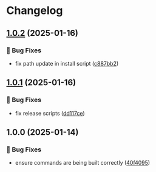 # Changelog

## [1.0.2](https://github.com/Norgate-AV/NAVDatabase.Amx.DenonDN-500BD/compare/v1.0.1...v1.0.2) (2025-01-16)

### 🐛 Bug Fixes

- fix path update in install script ([c887bb2](https://github.com/Norgate-AV/NAVDatabase.Amx.DenonDN-500BD/commit/c887bb297aaa82002e5bf29406d9e2931149ef94))

## [1.0.1](https://github.com/Norgate-AV/NAVDatabase.Amx.DenonDN-500BD/compare/v1.0.0...v1.0.1) (2025-01-16)

### 🐛 Bug Fixes

- fix release scripts ([dd117ce](https://github.com/Norgate-AV/NAVDatabase.Amx.DenonDN-500BD/commit/dd117ce9360793a0a08b7b27d6f7ebc5467b9730))

## 1.0.0 (2025-01-14)

### 🐛 Bug Fixes

- ensure commands are being built correctly ([40f4095](https://github.com/Norgate-AV/NAVDatabase.Amx.DenonDN-500BD/commit/40f40957778628084634943b12cc3647d887348d))
